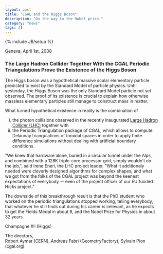 ```yaml
---
layout: post
title: "CGAL and the Higgs Boson"
description: "On the way to the Nobel prize."
category: "news"
tags: []
---
```

{% include JB/setup %}


<p>
Geneva, April 1st, 2008
</p>

<h3>
The Large Hadron Collider Together With the CGAL Periodic Triangulations
Prove the Existence of the Higgs Boson
</h3>

<p>
The Higgs boson was a hypothetical massive scalar elementary particle
predicted to exist by the Standard Model of particle physics.
Until yesterday, the Higgs Boson was the only Standard Model particle
not yet observed. The proof of its existence is crucial to explain how
otherwise massless elementary particles still manage to construct mass
in matter.
</p>

<p>
What turned hypothetical existence in reality is the combination
of 
<ol type="i">
<li>the photon collisions observed in the recently inaugurated
<a href=" http://en.wikipedia.org/wiki/Large_Hadron_Collide">Large Hadron Collider (LHC)</a>
together with 
<li> the Periodic Triangulation package of CGAL, which allows
to compute Delaunay triangulations of toroidal spaces in order to apply
finite difference simulations without dealing with artificial boundary
conditions.
</ol>
</p>

<p>
"We knew that hardware alone, buried in a circular tunnel under the Alps,
and combined with a 128K triple-core processor grid, simply wouldn't do
the job,",  
said Irene Eneri, the LHC project leader, "What it additionaly
needed were cleverly designed algorithms for complex shapes, and what we got
from the folks of the CGAL project was beyond the keenest expectations
of everybody -- even of the project officer of our EU funded Hicks project."
</p>
  
<p>
The downside of this breakthrough result is that the PhD student who worked
on the periodic triangulations stopped working, telling everybody, that whatever
he still finds out during his career is irelevant, as he expects to get the
Fields Medal in about 9, and the  Nobel Prize for Physics in about 32 years.
</p>

<p>
Champagne !!!! (Higgs)
</p>

<p>
The directors,
<br>
Robert Aymar (CERN), Andreas Fabri (GeometryFactory), Sylvain Pion (cgal.org)
</p>
